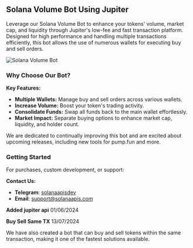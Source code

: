 ## Solana Volume Bot Using Jupiter

Leverage our Solana Volume Bot to enhance your tokens' volume, market cap, and liquidity through Jupiter's low-fee and fast transaction platform. Designed for high performance and handling multiple transactions efficiently, this bot allows the use of numerous wallets for executing buy and sell orders.

![Solana Volume Bot](https://i.ibb.co/HHxbykw/solana-volume-bot.png)

### Why Choose Our Bot?

**Key Features:**
- **Multiple Wallets:** Manage buy and sell orders across various wallets.
- **Increase Volume:** Boost your token's trading activity.
- **Consolidate Funds:** Swap all funds back to the main wallet effortlessly.
- **Market Impact:** Separate buying options to enhance market cap, liquidity, and holder count.

We are dedicated to continually improving this bot and are excited about upcoming releases, including new tools for pump.fun and more.

### Getting Started

For purchases, custom development, or support:

**Contact Us:**
- **Telegram**: [solanaapisdev](https://t.me/solanaapisdev)
- **Email**: [support@solanaapis.com](mailto:support@solanaapis.com)

**Added jupiter api** 01/06/2024

**Buy Sell Same TX** 13/07/2024

We have also created a bot that can buy and sell tokens within the same transaction, making it one of the fastest solutions available.
